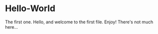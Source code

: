 # Hello-World
The first one. 
Hello, and welcome to the first file. Enjoy! There's not much here...
